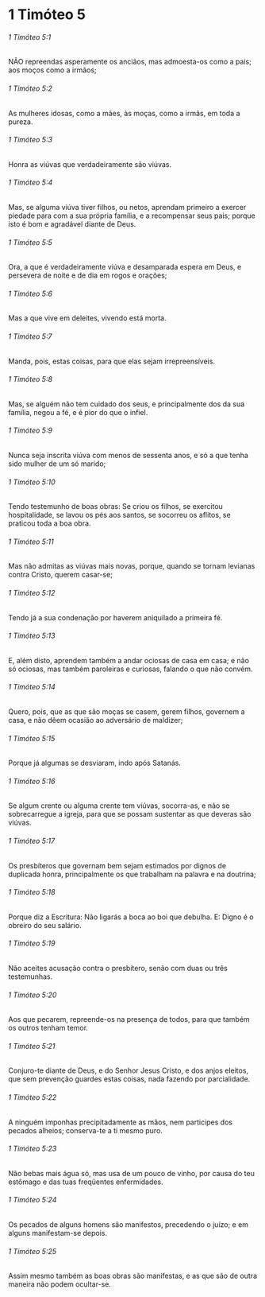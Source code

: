 # 1 Timóteo 5

###### 1 Timóteo 5:1

NÃO repreendas asperamente os anciãos, mas admoesta-os como a pais; aos moços como a irmãos;

###### 1 Timóteo 5:2

As mulheres idosas, como a mães, às moças, como a irmãs, em toda a pureza.

###### 1 Timóteo 5:3

Honra as viúvas que verdadeiramente são viúvas.

###### 1 Timóteo 5:4

Mas, se alguma viúva tiver filhos, ou netos, aprendam primeiro a exercer piedade para com a sua própria família, e a recompensar seus pais; porque isto é bom e agradável diante de Deus.

###### 1 Timóteo 5:5

Ora, a que é verdadeiramente viúva e desamparada espera em Deus, e persevera de noite e de dia em rogos e orações;

###### 1 Timóteo 5:6

Mas a que vive em deleites, vivendo está morta.

###### 1 Timóteo 5:7

Manda, pois, estas coisas, para que elas sejam irrepreensíveis.

###### 1 Timóteo 5:8

Mas, se alguém não tem cuidado dos seus, e principalmente dos da sua família, negou a fé, e é pior do que o infiel.

###### 1 Timóteo 5:9

Nunca seja inscrita viúva com menos de sessenta anos, e só a que tenha sido mulher de um só marido;

###### 1 Timóteo 5:10

Tendo testemunho de boas obras: Se criou os filhos, se exercitou hospitalidade, se lavou os pés aos santos, se socorreu os aflitos, se praticou toda a boa obra.

###### 1 Timóteo 5:11

Mas não admitas as viúvas mais novas, porque, quando se tornam levianas contra Cristo, querem casar-se;

###### 1 Timóteo 5:12

Tendo já a sua condenação por haverem aniquilado a primeira fé.

###### 1 Timóteo 5:13

E, além disto, aprendem também a andar ociosas de casa em casa; e não só ociosas, mas também paroleiras e curiosas, falando o que não convém.

###### 1 Timóteo 5:14

Quero, pois, que as que são moças se casem, gerem filhos, governem a casa, e não dêem ocasião ao adversário de maldizer;

###### 1 Timóteo 5:15

Porque já algumas se desviaram, indo após Satanás.

###### 1 Timóteo 5:16

Se algum crente ou alguma crente tem viúvas, socorra-as, e não se sobrecarregue a igreja, para que se possam sustentar as que deveras são viúvas.

###### 1 Timóteo 5:17

Os presbíteros que governam bem sejam estimados por dignos de duplicada honra, principalmente os que trabalham na palavra e na doutrina;

###### 1 Timóteo 5:18

Porque diz a Escritura: Não ligarás a boca ao boi que debulha. E: Digno é o obreiro do seu salário.

###### 1 Timóteo 5:19

Não aceites acusação contra o presbítero, senão com duas ou três testemunhas.

###### 1 Timóteo 5:20

Aos que pecarem, repreende-os na presença de todos, para que também os outros tenham temor.

###### 1 Timóteo 5:21

Conjuro-te diante de Deus, e do Senhor Jesus Cristo, e dos anjos eleitos, que sem prevenção guardes estas coisas, nada fazendo por parcialidade.

###### 1 Timóteo 5:22

A ninguém imponhas precipitadamente as mãos, nem participes dos pecados alheios; conserva-te a ti mesmo puro.

###### 1 Timóteo 5:23

Não bebas mais água só, mas usa de um pouco de vinho, por causa do teu estômago e das tuas freqüentes enfermidades.

###### 1 Timóteo 5:24

Os pecados de alguns homens são manifestos, precedendo o juízo; e em alguns manifestam-se depois.

###### 1 Timóteo 5:25

Assim mesmo também as boas obras são manifestas, e as que são de outra maneira não podem ocultar-se.

